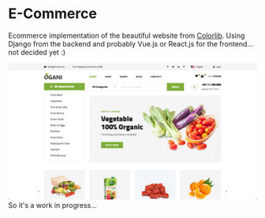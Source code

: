 # E-Commerce

Ecommerce implementation of the beautiful website from [Colorlib](https://colorlib.com/preview/theme/ogani/#).
Using Django from the backend and probably Vue.js or React.js for the frontend... not decided yet :)

![image](https://github.com/Mounir-Bennacer/ecommerce/blob/master/screenshot.png)
So it's a work in progress...

